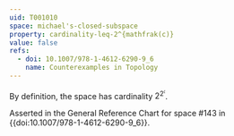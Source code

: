 ```yaml
---
uid: T001010
space: michael's-closed-subspace
property: cardinality-leq-2^{mathfrak(c)}
value: false
refs:
  - doi: 10.1007/978-1-4612-6290-9_6
    name: Counterexamples in Topology
---
```

By definition, the space has cardinality $2^{2^\mathfrak{c}}$.

Asserted in the General Reference Chart for space #143 in
{{doi:10.1007/978-1-4612-6290-9_6}}.
